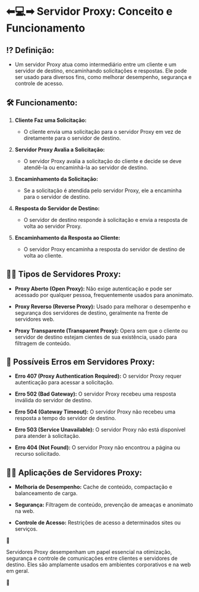 # ⬅💻➡ Servidor Proxy: Conceito e Funcionamento

## ⁉ **Definição:**

- Um servidor Proxy atua como intermediário entre um cliente e um servidor de destino, encaminhando solicitações e respostas. Ele pode ser usado para diversos fins, como melhorar desempenho, segurança e controle de acesso.

## 🛠 **Funcionamento:**

1. **Cliente Faz uma Solicitação:**
   - O cliente envia uma solicitação para o servidor Proxy em vez de diretamente para o servidor de destino.

2. **Servidor Proxy Avalia a Solicitação:**
   - O servidor Proxy avalia a solicitação do cliente e decide se deve atendê-la ou encaminhá-la ao servidor de destino.

3. **Encaminhamento da Solicitação:**
   - Se a solicitação é atendida pelo servidor Proxy, ele a encaminha para o servidor de destino.

4. **Resposta do Servidor de Destino:**
   - O servidor de destino responde à solicitação e envia a resposta de volta ao servidor Proxy.

5. **Encaminhamento da Resposta ao Cliente:**
   - O servidor Proxy encaminha a resposta do servidor de destino de volta ao cliente.

## 👯‍♂️ **Tipos de Servidores Proxy:**

- **Proxy Aberto (Open Proxy):** Não exige autenticação e pode ser acessado por qualquer pessoa, frequentemente usados para anonimato.

- **Proxy Reverso (Reverse Proxy):** Usado para melhorar o desempenho e segurança dos servidores de destino, geralmente na frente de servidores web.

- **Proxy Transparente (Transparent Proxy):** Opera sem que o cliente ou servidor de destino estejam cientes de sua existência, usado para filtragem de conteúdo.

## 🛑 **Possíveis Erros em Servidores Proxy:**

- **Erro 407 (Proxy Authentication Required):** O servidor Proxy requer autenticação para acessar a solicitação.

- **Erro 502 (Bad Gateway):** O servidor Proxy recebeu uma resposta inválida do servidor de destino.

- **Erro 504 (Gateway Timeout):** O servidor Proxy não recebeu uma resposta a tempo do servidor de destino.

- **Erro 503 (Service Unavailable):** O servidor Proxy não está disponível para atender à solicitação.

- **Erro 404 (Not Found):** O servidor Proxy não encontrou a página ou recurso solicitado.

## 👩‍🏫 **Aplicações de Servidores Proxy:**

- **Melhoria de Desempenho:** Cache de conteúdo, compactação e balanceamento de carga.

- **Segurança:** Filtragem de conteúdo, prevenção de ameaças e anonimato na web.

- **Controle de Acesso:** Restrições de acesso a determinados sites ou serviços.

📌

Servidores Proxy desempenham um papel essencial na otimização, segurança e controle de comunicações entre clientes e servidores de destino. Eles são amplamente usados em ambientes corporativos e na web em geral.

📌
